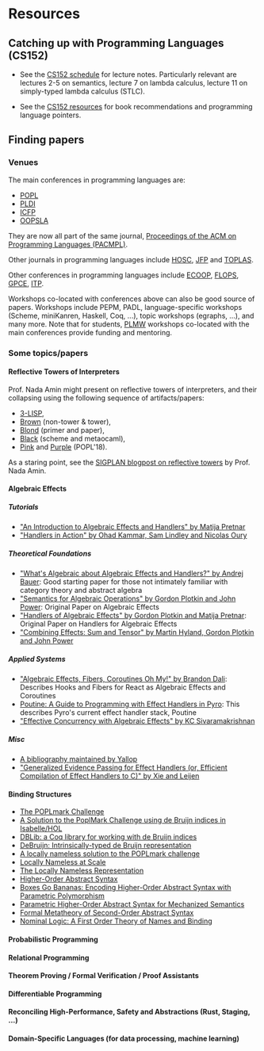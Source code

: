 # Resources

## Catching up with Programming Languages (CS152)

- See the [CS152 schedule](https://groups.seas.harvard.edu/courses/cs152/2024sp/schedule.html) for lecture notes. Particularly relevant are lectures 2-5 on semantics, lecture 7 on lambda calculus, lecture 11 on simply-typed lambda calculus (STLC).

- See the [CS152 resources](https://groups.seas.harvard.edu/courses/cs152/2024sp/resources.html) for book recommendations and programming language pointers.

## Finding papers

### Venues

The main conferences in programming languages are:
- [POPL](https://dl.acm.org/conference/popl)
- [PLDI](https://dl.acm.org/conference/pldi)
- [ICFP](https://dl.acm.org/conference/icfp)
- [OOPSLA](https://dl.acm.org/conference/splash)

They are now all part of the same journal, [Proceedings of the ACM on Programming Languages (PACMPL)](https://dl.acm.org/journal/pacmpl).

Other journals in programming languages include [HOSC](https://link.springer.com/journal/10990/volumes-and-issues), [JFP](https://www.cambridge.org/core/journals/journal-of-functional-programming) and [TOPLAS](https://dl.acm.org/journal/toplas).

Other conferences in programming languages include [ECOOP](https://drops.dagstuhl.de/entities/conference/ECOOP), [FLOPS](https://link.springer.com/book/10.1007/978-981-97-2300-3), [GPCE](https://dl.acm.org/conference/gpce), [ITP](https://itp-conference.github.io/).

Workshops co-located with conferences above can also be good source of papers. Workshops include PEPM, PADL, language-specific workshops (Scheme, miniKanren, Haskell, Coq, ...), topic workshops (egraphs, ...), and many more.
Note that for students, [PLMW](https://www.sigplan.org/Conferences/PLMW/) workshops co-located with the main conferences provide funding and mentoring.

### Some topics/papers

#### Reflective Towers of Interpreters

Prof. Nada Amin might present on reflective towers of interpreters, and their collapsing using the following sequence of artifacts/papers:
- [3-LISP](https://github.com/nikitadanilov/3-lisp),
- [Brown](https://github.com/namin/brown) (non-tower & tower),
- [Blond](https://github.com/namin/blond) (primer and paper),
- [Black](https://github.com/readevalprintlove/black) (scheme and metaocaml),
- [Pink](http://popl18.namin.net) and [Purple](https://github.com/namin/lms-black) (POPL'18).

As a staring point, see the [SIGPLAN blogpost on reflective towers](https://blog.sigplan.org/2021/08/12/reflective-towers-of-interpreters/) by Prof. Nada Amin.

#### Algebraic Effects

##### Tutorials

- ["An Introduction to Algebraic Effects and Handlers" by Matija Pretnar](https://www.eff-lang.org/handlers-tutorial.pdf)
- ["Handlers in Action" by Ohad Kammar, Sam Lindley and Nicolas Oury](https://homepages.inf.ed.ac.uk/slindley/papers/handlers.pdf)

##### Theoretical Foundations

- ["What's Algebraic about Algebraic Effects and Handlers?" by Andrej Bauer](https://arxiv.org/pdf/1807.05923): Good starting paper for those not intimately familiar with category theory and abstract algebra
- ["Semantics for Algebraic Operations" by Gordon Plotkin and John Power](https://homepages.inf.ed.ac.uk/gdp/publications/sem_alg_ops.pdf): Original Paper on Algebraic Effects 
- ["Handlers of Algebraic Effects" by Gordon Plotkin and Matija Pretnar](https://link.springer.com/content/pdf/10.1007/978-3-642-00590-9_7.pdf): Original Paper on Handlers for Algebraic Effects
- ["Combining Effects: Sum and Tensor" by Martin Hyland, Gordon Plotkin and John Power](https://homepages.inf.ed.ac.uk/gdp/publications/Comb_Effects_Jour.pdf)

##### Applied Systems

- ["Algebraic Effects, Fibers, Coroutines Oh My!" by Brandon Dali](https://www.youtube.com/watch?v=7GcrT0SBSnI): Describes Hooks and Fibers for React as Algebraic Effects and Coroutines
- [Poutine: A Guide to Programming with Effect Handlers in Pyro](https://pyro.ai/examples/effect_handlers.html): This describes Pyro's current effect handler stack, Poutine
- ["Effective Concurrency with Algebraic Effects" by KC Sivaramakrishnan](https://kcsrk.info/ocaml/multicore/2015/05/20/effects-multicore/)

##### Misc

- [A bibliography maintained by Yallop](https://github.com/yallop/effects-bibliography)
- ["Generalized Evidence Passing for Effect Handlers (or, Efficient Compilation of Effect Handlers to C)" by Xie and Leijen](https://www.microsoft.com/en-us/research/publication/generalized-evidence-passing-for-effect-handlers/)

#### Binding Structures

- [The POPLmark Challenge](https://www.seas.upenn.edu/~plclub/poplmark/)
- [A Solution to the PoplMark Challenge using de Bruijn indices in Isabelle/HOL](https://isabelle.in.tum.de/~berghofe/papers/poplmark_jar.pdf)
- [DBLib: a Coq library for working with de Bruijn indices](https://github.com/coq-community/dblib)
- [DeBruijn: Intrinsically-typed de Bruijn representation](https://plfa.github.io/DeBruijn/)
- [A locally nameless solution to the POPLmark challenge](https://xavierleroy.org/publi/POPLmark-locally-nameless.pdf)
- [Locally Nameless at Scale](https://www.seas.upenn.edu/~sweirich/papers/coqpl2018.pdf)
- [The Locally Nameless Representation](https://www.chargueraud.org/research/2009/ln/main.pdf)
- [Higher-Order Abstract Syntax](https://www.cs.cmu.edu/~fp/papers/pldi88.pdf)
- [Boxes Go Bananas: Encoding Higher-Order Abstract Syntax with Parametric Polymorphism](https://www.cis.upenn.edu/~sweirich/papers/itabox/icfp-published-version.pdf)
- [Parametric Higher-Order Abstract Syntax for Mechanized Semantics](http://adam.chlipala.net/papers/PhoasICFP08/PhoasICFP08.pdf)
- [Formal Metatheory of Second-Order Abstract Syntax](https://arxiv.org/pdf/2201.03504v1)
- [Nominal Logic: A First Order Theory of Names and Binding](https://www.cl.cam.ac.uk/~amp12/papers/nomlfo/nomlfo.pdf)

#### Probabilistic Programming

#### Relational Programming

#### Theorem Proving / Formal Verification / Proof Assistants

#### Differentiable Programming

#### Reconciling High-Performance, Safety and Abstractions (Rust, Staging, ...)

#### Domain-Specific Languages (for data processing, machine learning)


